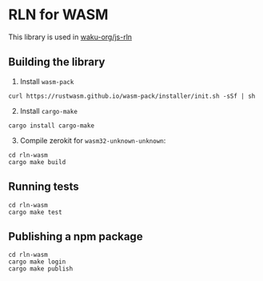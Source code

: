# RLN for WASM
This library is used in [waku-org/js-rln](https://github.com/waku-org/js-rln/)

## Building the library
1. Install `wasm-pack`
```
curl https://rustwasm.github.io/wasm-pack/installer/init.sh -sSf | sh
```
2. Install `cargo-make`
```
cargo install cargo-make
```
3. Compile zerokit for `wasm32-unknown-unknown`:
```
cd rln-wasm
cargo make build
```

## Running tests
```
cd rln-wasm
cargo make test
```

## Publishing a npm package
```
cd rln-wasm
cargo make login
cargo make publish
```